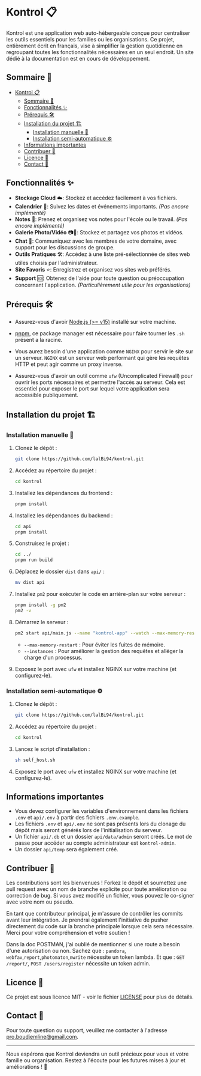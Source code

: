 # Kontrol 📋

Kontrol est une application web auto-hébergeable conçue pour centraliser les outils essentiels pour les familles ou les organisations. Ce projet, entièrement écrit en français, vise à simplifier la gestion quotidienne en regroupant toutes les fonctionnalités nécessaires en un seul endroit. Un site dédié à la documentation est en cours de développement.

## Sommaire 📑

-   [Kontrol 📋](#kontrol-)
    -   [Sommaire 📑](#sommaire-)
    -   [Fonctionnalités ✨](#fonctionnalités-)
    -   [Prérequis 🛠️](#prérequis-️)
    -   [Installation du projet 🏗️](#installation-du-projet-️)
        -   [Installation manuelle 🔧](#installation-manuelle-)
        -   [Installation semi-automatique ⚙️](#installation-semi-automatique-️)
    -   [Informations importantes](#informations-importantes)
    -   [Contribuer 🤝](#contribuer-)
    -   [Licence 📜](#licence-)
    -   [Contact 📧](#contact-)

## Fonctionnalités ✨

-   **Stockage Cloud** ☁️: Stockez et accédez facilement à vos fichiers.
-   **Calendrier** 📅: Suivez les dates et événements importants. _(Pas encore implémenté)_
-   **Notes** 📝: Prenez et organisez vos notes pour l'école ou le travail. _(Pas encore implémenté)_
-   **Galerie Photo/Vidéo** 📷🎥: Stockez et partagez vos photos et vidéos.
-   **Chat** 💬: Communiquez avec les membres de votre domaine, avec support pour les discussions de groupe.
-   **Outils Pratiques** 🛠️: Accédez à une liste pré-sélectionnée de sites web utiles choisis par l'administrateur.
-   **Site Favoris** ⭐: Enregistrez et organisez vos sites web préférés.
-   **Support** 🆘: Obtenez de l'aide pour toute question ou préoccupation concernant l'application. _(Particulièrement utile pour les organisations)_

## Prérequis 🛠️

-   Assurez-vous d'avoir [Node.js (>= v15)](https://nodejs.org/en/download/package-manager) installé sur votre machine.

-   [pnpm](https://pnpm.io/installation), ce package manager est nécessaire pour faire tourner les `.sh` présent a la racine.

-   Vous aurez besoin d'une application comme `NGINX` pour servir le site sur un serveur. `NGINX` est un serveur web performant qui gère les requêtes HTTP et peut agir comme un proxy inverse.

-   Assurez-vous d'avoir un outil comme `ufw` (Uncomplicated Firewall) pour ouvrir les ports nécessaires et permettre l'accès au serveur. Cela est essentiel pour exposer le port sur lequel votre application sera accessible publiquement.

## Installation du projet 🏗️

### Installation manuelle 🔧

1. Clonez le dépôt :

    ```sh
    git clone https://github.com/lalBi94/kontrol.git
    ```

2. Accédez au répertoire du projet :

    ```sh
    cd kontrol
    ```

3. Installez les dépendances du frontend :

    ```sh
    pnpm install
    ```

4. Installez les dépendances du backend :

    ```sh
    cd api
    pnpm install
    ```

5. Construisez le projet :

    ```sh
    cd ../
    pnpm run build
    ```

6. Déplacez le dossier `dist` dans `api/` :

    ```sh
    mv dist api
    ```

7. Installez `pm2` pour exécuter le code en arrière-plan sur votre serveur :

    ```sh
    pnpm install -g pm2
    pm2 -v
    ```

8. Démarrez le serveur :

    ```sh
    pm2 start api/main.js --name "kontrol-app" --watch --max-memory-restart 300M --instances 2 --env production
    ```

    - `--max-memory-restart` : Pour éviter les fuites de mémoire.
    - `--instances` : Pour améliorer la gestion des requêtes et alléger la charge d'un processus.

9. Exposez le port avec `ufw` et installez NGINX sur votre machine (et configurez-le).

### Installation semi-automatique ⚙️

1. Clonez le dépôt :

    ```sh
    git clone https://github.com/lalBi94/kontrol.git
    ```

2. Accédez au répertoire du projet :

    ```sh
    cd kontrol
    ```

3. Lancez le script d'installation :

    ```sh
    sh self_host.sh
    ```

4. Exposez le port avec `ufw` et installez NGINX sur votre machine (et configurez-le).

## Informations importantes

-   Vous devez configurer les variables d'environnement dans les fichiers `.env` et `api/.env` à partir des fichiers `.env.example`.
-   Les fichiers `.env` et `api/.env` ne sont pas présents lors du clonage du dépôt mais seront générés lors de l'initialisation du serveur.
-   Un fichier `api/.db` et un dossier `api/data/admin` seront créés. Le mot de passe pour accéder au compte administrateur est `kontrol-admin`.
-   Un dossier `api/temp` sera également créé.

## Contribuer 🤝

Les contributions sont les bienvenues ! Forkez le dépôt et soumettez une pull request avec un nom de branche explicite pour toute amélioration ou correction de bug. Si vous avez modifié un fichier, vous pouvez le co-signer avec votre nom ou pseudo.

En tant que contributeur principal, je m'assure de contrôler les commits avant leur intégration. Je prendrai également l'initiative de pusher directement du code sur la branche principale lorsque cela sera nécessaire. Merci pour votre compréhension et votre soutien !

Dans la doc POSTMAN, j'ai oublié de mentionner si une route a besoin d'une autorisation ou non. Sachez que : `pandora`, `webfav`,`report`,`photomaton`,`nwrite` nécessite un token lambda. Et que : `GET /report/`, `POST /users/register` nécessite un token admin.

## Licence 📜

Ce projet est sous licence MIT - voir le fichier [LICENSE](LICENSE) pour plus de détails.

## Contact 📧

Pour toute question ou support, veuillez me contacter à l'adresse [pro.boudjemline@gmail.com](mailto:pro.boudjemline@gmail.com).

---

Nous espérons que Kontrol deviendra un outil précieux pour vous et votre famille ou organisation. Restez à l'écoute pour les futures mises à jour et améliorations ! 🚀
